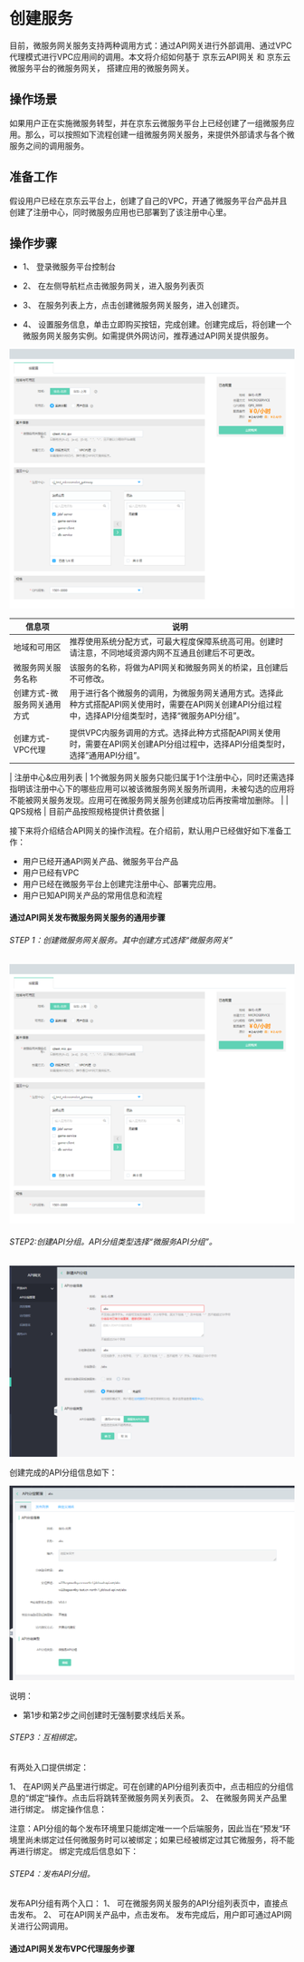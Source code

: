 #  	创建服务
目前，微服务网关服务支持两种调用方式：通过API网关进行外部调用、通过VPC代理模式进行VPC应用间的调用。本文将介绍如何基于 京东云API网关 和 京东云微服务平台的微服务网关， 搭建应用的微服务网关。

## 操作场景
如果用户正在实施微服务转型，并在京东云微服务平台上已经创建了一组微服务应用。那么，可以按照如下流程创建一组微服务网关服务，来提供外部请求与各个微服务之间的调用服务。


## 准备工作

假设用户已经在京东云平台上，创建了自己的VPC，开通了微服务平台产品并且创建了注册中心，同时微服务应用也已部署到了该注册中心里。


## 操作步骤

-  1、	登录微服务平台控制台

-  2、	在左侧导航栏点击微服务网关，进入服务列表页

-  3、	在服务列表上方，点击创建微服务网关服务，进入创建页。

-  4、	设置服务信息，单击立即购买按钮，完成创建。创建完成后，将创建一个微服务网关服务实例。如需提供外网访问，推荐通过API网关提供服务。

![](../../../../../image/Internet-Middleware/JD-Distributed-Service-Framework/jdsfgw-create-1.png)


| 信息项 |说明 |
|---|---|
| 地域和可用区 | 推荐使用系统分配方式，可最大程度保障系统高可用。创建时请注意，不同地域资源内网不互通且创建后不可更改。  |
| 微服务网关服务名称 |  该服务的名称，将做为API网关和微服务网关的桥梁，且创建后不可修改。   |
| 创建方式-微服务网关通用方式 | 用于进行各个微服务的调用，为微服务网关通用方式。选择此种方式搭配API网关使用时，需要在API网关创建API分组过程中，选择API分组类型时，选择“微服务API分组”。
    |
| 创建方式-VPC代理 | 提供VPC内服务调用的方式。选择此种方式搭配API网关使用时，需要在API网关创建API分组过程中，选择API分组类型时，选择”通用API分组”。  |

| 注册中心&应用列表  | 1个微服务网关服务只能归属于1个注册中心，同时还需选择指明该注册中心下的哪些应用可以被该微服务网关服务所调用，未被勾选的应用将不能被网关服务发现。应用可在微服务网关服务创建成功后再按需增加删除。
 |
| 	QPS规格  | 目前产品按照规格提供计费依据  |



接下来将介绍结合API网关的操作流程。在介绍前，默认用户已经做好如下准备工作：

-  用户已经开通API网关产品、微服务平台产品
-  用户已经有VPC
-  用户已经在微服务平台上创建完注册中心、部署完应用。
-  用户已知API网关产品的常用信息和流程


####    通过API网关发布微服务网关服务的通用步骤

######  STEP 1：创建微服务网关服务。其中创建方式选择“微服务网关”
 ![](../../../../../image/Internet-Middleware/JD-Distributed-Service-Framework/jdsfgw-create-1.png)

######  STEP2:创建API分组。API分组类型选择“微服务API分组”。

![](../../../../../image/Internet-Middleware/JD-Distributed-Service-Framework/jdsfgw-APIdetail-1.png)

创建完成的API分组信息如下：

![](../../../../../image/Internet-Middleware/JD-Distributed-Service-Framework/jdsfgw-APIdetail-2.png)
 
 
说明：

-  第1步和第2步之间创建时无强制要求线后关系。

######  STEP3：互相绑定。

有两处入口提供绑定：

1、	在API网关产品里进行绑定。可在创建的API分组列表页中，点击相应的分组信息的“绑定“操作。点击后将跳转至微服务网关列表页。
2、	在微服务网关产品里进行绑定。
绑定操作信息：
	 
注意：API分组的每个发布环境里只能绑定唯一一个后端服务，因此当在“预发“环境里尚未绑定过任何微服务时可以被绑定；如果已经被绑定过其它微服务，将不能再进行绑定。
绑定完成后信息如下：
 

######   STEP4：发布API分组。
发布API分组有两个入口：
1、	可在微服务网关服务的API分组列表页中，直接点击发布。
2、	可在API网关产品中，点击发布。
发布完成后，用户即可通过API网关进行公网调用。




####    通过API网关发布VPC代理服务步骤





